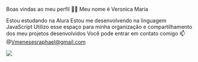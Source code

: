 Boas vindas ao meu perfil 💙💙
Meu nome é Veronica Maria 

Estou estudando na Alura
Estou me desenvolvendo na linguagem JavaScript
Utilizo esse espaço para minha organização e compartilhamento dos meu projetos desenvolvidos
Você pode entrar em contato comigo 📫
@Vmenesesraphael@gmail.com

![](link) 

